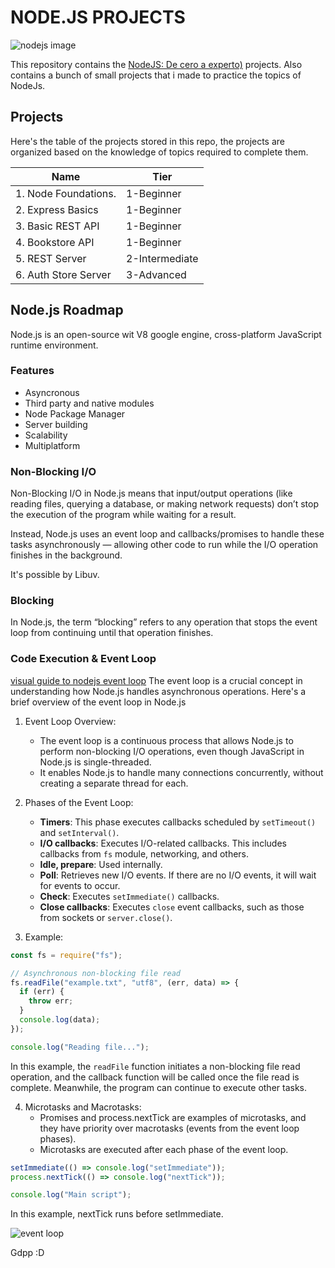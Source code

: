 # NODE.JS PROJECTS

![nodejs image](https://www.startechup.com/wp-content/uploads/January-11-2021-Nodejs-What-it-is-used-for-and-when-where-to-use-it-for-your-enterprise-app-development.jpg)

This repository contains the [NodeJS: De cero a experto)](https://www.udemy.com/course/nodejs-de-cero-a-experto/) projects. Also contains a bunch of small projects that i made to practice the topics of NodeJs.

## Projects

Here's the table of the projects stored in this repo, the projects are organized based on the knowledge of topics required to complete them.

| Name                 | Tier           |
| -------------------- | -------------- |
| 1. Node Foundations. | 1-Beginner     |
| 2. Express Basics    | 1-Beginner     |
| 3. Basic REST API    | 1-Beginner     |
| 4. Bookstore API     | 1-Beginner     |
| 5. REST Server       | 2-Intermediate |
| 6. Auth Store Server | 3-Advanced     |

## Node.js Roadmap

Node.js is an open-source wit V8 google engine, cross-platform JavaScript runtime environment.

### Features

- Asyncronous
- Third party and native modules
- Node Package Manager
- Server building
- Scalability
- Multiplatform

### Non-Blocking I/O

Non-Blocking I/O in Node.js means that input/output operations (like reading files, querying a database, or making network requests) don’t stop the execution of the program while waiting for a result.

Instead, Node.js uses an event loop and callbacks/promises to handle these tasks asynchronously — allowing other code to run while the I/O operation finishes in the background.

It's possible by Libuv.

### Blocking

In Node.js, the term “blocking” refers to any operation that stops the event loop from continuing until that operation finishes.

### Code Execution & Event Loop

[visual guide to nodejs event loop](https://www.builder.io/blog/visual-guide-to-nodejs-event-loop)
The event loop is a crucial concept in understanding how Node.js handles asynchronous operations. Here's a brief overview of the event loop in Node.js

1. Event Loop Overview:

   - The event loop is a continuous process that allows Node.js to perform non-blocking I/O operations, even though JavaScript in Node.js is single-threaded.
   - It enables Node.js to handle many connections concurrently, without creating a separate thread for each.

2. Phases of the Event Loop:

   - **Timers**: This phase executes callbacks scheduled by `setTimeout()` and `setInterval()`.
   - **I/O callbacks**: Executes I/O-related callbacks. This includes callbacks from `fs` module, networking, and others.
   - **Idle, prepare**: Used internally.
   - **Poll**: Retrieves new I/O events. If there are no I/O events, it will wait for events to occur.
   - **Check**: Executes `setImmediate()` callbacks.
   - **Close callbacks**: Executes `close` event callbacks, such as those from sockets or `server.close()`.

3. Example:

```javascript
const fs = require("fs");

// Asynchronous non-blocking file read
fs.readFile("example.txt", "utf8", (err, data) => {
  if (err) {
    throw err;
  }
  console.log(data);
});

console.log("Reading file...");
```

In this example, the `readFile` function initiates a non-blocking file read operation, and the callback function will be called once the file read is complete. Meanwhile, the program can continue to execute other tasks.

4. Microtasks and Macrotasks:
   - Promises and process.nextTick are examples of microtasks, and they have priority over macrotasks (events from the event loop phases).
   - Microtasks are executed after each phase of the event loop.

```javascript
setImmediate(() => console.log("setImmediate"));
process.nextTick(() => console.log("nextTick"));

console.log("Main script");
```

In this example, nextTick runs before setImmediate.

![event loop](https://miro.medium.com/v2/resize:fit:1120/0*Gj8cI6AYNMxzoDnd.png)

Gdpp :D
